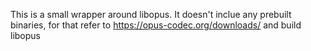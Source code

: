 This is a small wrapper around libopus. It doesn't inclue any prebuilt binaries, for that refer to https://opus-codec.org/downloads/ and build libopus

